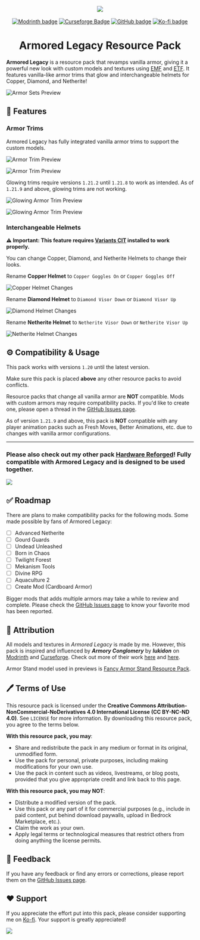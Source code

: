 <p align="center">
<img src="preview/cover1.2.0.png">
<br>
<br>
<a href=https://modrinth.com/resourcepack/armored-legacy><img alt="Modrinth badge" src="https://img.shields.io/badge/Modrinth-%2300AF5C?style=flat&logo=modrinth&logoColor=white"></a>
<a href=https://www.curseforge.com/minecraft/texture-packs/armored-legacy><img alt="Curseforge Badge" src="https://img.shields.io/badge/Curseforge-%23F16436?logo=curseforge&logoColor=white"></a>
<a href=https://github.com/mult1v4c/armored-legacy><img alt="GitHub badge" src="https://img.shields.io/badge/GitHub-%23181717?style=flat&logo=github&logoColor=white"></a>
<a href=https://www.ko-fi.com/mult1v4c><img alt="Ko-fi badge" src="https://img.shields.io/badge/Send%20support!-white?style=flat&logo=ko-fi&logoColor=%23FF6433"></a>
</p>
<h1 align="center">Armored Legacy Resource Pack</h1>

**Armored Legacy** is a resource pack that revamps vanilla armor, giving it a powerful new look with custom models and textures using [EMF](https://modrinth.com/mod/entity-model-features) and [ETF](https://modrinth.com/mod/entitytexturefeatures). It features vanilla-like armor trims that glow and interchangeable helmets for Copper, Diamond, and Netherite!

![Armor Sets Preview](preview/set_update.png)

## 🎨 Features

### Armor Trims

Armored Legacy has fully integrated vanilla armor trims to support the custom models.

![Armor Trim Preview](preview/trims1.png)

![Armor Trim Preview](preview/trims2.png)

Glowing trims require versions `1.21.2` until `1.21.8` to work as intended. As of `1.21.9` and above, glowing trims are not working.

![Glowing Armor Trim Preview](preview/trims1_night.png)

![Glowing Armor Trim Preview](preview/trims2_night.png)

### Interchangeable Helmets

**⚠️ Important: This feature requires [Variants CIT](https://modrinth.com/mod/variants-cit) installed to work properly.**

You can change Copper, Diamond, and Netherite Helmets to change their looks.

Rename **Copper Helmet** to `Copper Goggles On` or `Copper Goggles Off`

![Copper Helmet Changes](preview/copper_helmet.png)

Rename **Diamond Helmet** to `Diamond Visor Down` or `Diamond Visor Up`

![Diamond Helmet Changes](preview/diamond_helmet.png)

Rename **Netherite Helmet** to `Netherite Visor Down` or `Netherite Visor Up`

![Netherite Helmet Changes](preview/netherite_helmet.png)

## ⚙️ Compatibility & Usage

This pack works with versions `1.20` until the latest version.

Make sure this pack is placed **above** any other resource packs to avoid conflicts.

Resource packs that change all vanilla armor are **NOT** compatible. Mods with custom armors may require compatibility packs. If you'd like to create one, please open a thread in the [GitHub Issues page](https://github.com/mult1v4c/Armored-Legacy/issues).

As of version `1.21.9` and above, this pack is **NOT** compatible with any player animation packs such as Fresh Moves, Better Animations, etc. due to changes with vanilla armor configurations.

---

### Please also check out my other pack [Hardware Reforged](https://modrinth.com/resourcepack/hardware-reforged)! Fully compatible with Armored Legacy and is designed to be used together.

<a href="https://modrinth.com/resourcepack/hardware-reforged"><img src="preview/hardware.png"></a>

## ✅ Roadmap

There are plans to make compatibility packs for the following mods. Some made possible by fans of Armored Legacy:

- [ ] Advanced Netherite
- [ ] Gourd Guards
- [ ] Undead Unleashed
- [ ] Born in Chaos
- [ ] Twilight Forest
- [ ] Mekanism Tools
- [ ] Divine RPG
- [ ] Aquaculture 2
- [ ] Create Mod (Cardboard Armor)

Bigger mods that adds multiple armors may take a while to review and complete. Please check the [GitHub Issues page](https://github.com/mult1v4c/Armored-Legacy/issues) to know your favorite mod has been reported.

## 📝 Attribution

All models and textures in *Armored Legacy* is made by me. However, this pack is inspired and influenced by ***Armory Conglomery*** by ***lukidon*** on [Modrinth](https://modrinth.com/resourcepack/armory-conglomery) and [Curseforge](https://www.curseforge.com/minecraft/texture-packs/armory-conglomery). Check out more of their work [here](https://modrinth.com/user/lukidonu) and [here](https://www.curseforge.com/members/lukidon/projects).

Armor Stand model used in previews is [Fancy Armor Stand Resource Pack](https://modrinth.com/resourcepack/fancy-armor-stand-texture-pack).

## 🖊️ Terms of Use

This resource pack is licensed under the **Creative Commons Attribution-NonCommercial-NoDerivatives 4.0 International License (CC BY-NC-ND 4.0)**. See `LICENSE` for more information.
By downloading this resource pack, you agree to the terms below.

**With this resource pack, you may**:

- Share and redistribute the pack in any medium or format in its original, unmodified form.
- Use the pack for personal, private purposes, including making modifications for your own use.
- Use the pack in content such as videos, livestreams, or blog posts, provided that you give appropriate credit and link back to this page.

**With this resource pack, you may NOT**:

- Distribute a modified version of the pack.
- Use this pack or any part of it for commercial purposes (e.g., include in paid content, put behind download paywalls, upload in Bedrock Marketplace, etc.).
- Claim the work as your own.
- Apply legal terms or technological measures that restrict others from doing anything the license permits.

## 👋 Feedback
If you have any feedback or find any errors or corrections, please report them on the [GitHub Issues page](https://github.com/mult1v4c/Armored-Legacy/issues).

## ❤️ Support
If you appreciate the effort put into this pack, please consider supporting me on [Ko-fi](https://ko-fi.com/mult1v4c). Your support is greatly appreciated!

<a href="https://ko-fi.com/mult1v4c"><img src="preview/cinematic.png"></a>